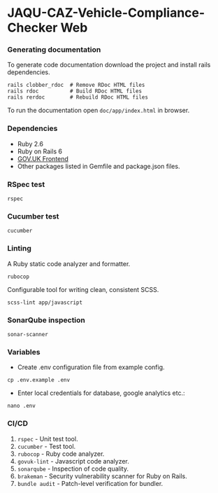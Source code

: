 # JAQU-CAZ-Vehicle-Compliance-Checker Web

### Generating documentation

To generate code documentation download the project and install rails dependencies.

```
rails clobber_rdoc  # Remove RDoc HTML files
rails rdoc          # Build RDoc HTML files
rails rerdoc        # Rebuild RDoc HTML files
```

To run the documentation open `doc/app/index.html` in browser.

### Dependencies
* Ruby 2.6
* Ruby on Rails 6
* [GOV.UK Frontend](https://github.com/alphagov/govuk-frontend)
* Other packages listed in Gemfile and package.json files.

### RSpec test
```
rspec
```

### Cucumber test
```
cucumber
```

### Linting
A Ruby static code analyzer and formatter.
```
rubocop
```

Configurable tool for writing clean, consistent SCSS.
```
scss-lint app/javascript
```

### SonarQube inspection
```
sonar-scanner
```

### Variables

* Create .env configuration file from example config.
```
cp .env.example .env
```

* Enter local credentials for database, google analytics etc.:
```
nano .env
```

### CI/CD
1. ``rspec`` - Unit test tool.
2. ``cucumber`` - Test tool.
3. ``rubocop`` - Ruby code analyzer.
4. ``govuk-lint`` - Javascript code analyzer.
5. ``sonarqube`` -  Inspection of code quality.
6. ``brakeman`` - Security vulnerability scanner for Ruby on Rails.
7. ``bundle audit`` - Patch-level verification for bundler.
